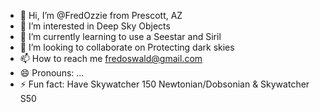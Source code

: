 - 👋 Hi, I’m @FredOzzie from Prescott, AZ
- 👀 I’m interested in Deep Sky Objects
- 🌱 I’m currently learning to use a Seestar and Siril
- 💞️ I’m looking to collaborate on Protecting dark skies
- 📫 How to reach me fredoswald@gmail.com
- 😄 Pronouns: ...
- ⚡ Fun fact: Have Skywatcher 150 Newtonian/Dobsonian & Skywatcher S50

<!---
FredOzzie/FredOzzie is a ✨ special ✨ repository because its `README.md` (this file) appears on your GitHub profile.
You can click the Preview link to take a look at your changes.
--->
